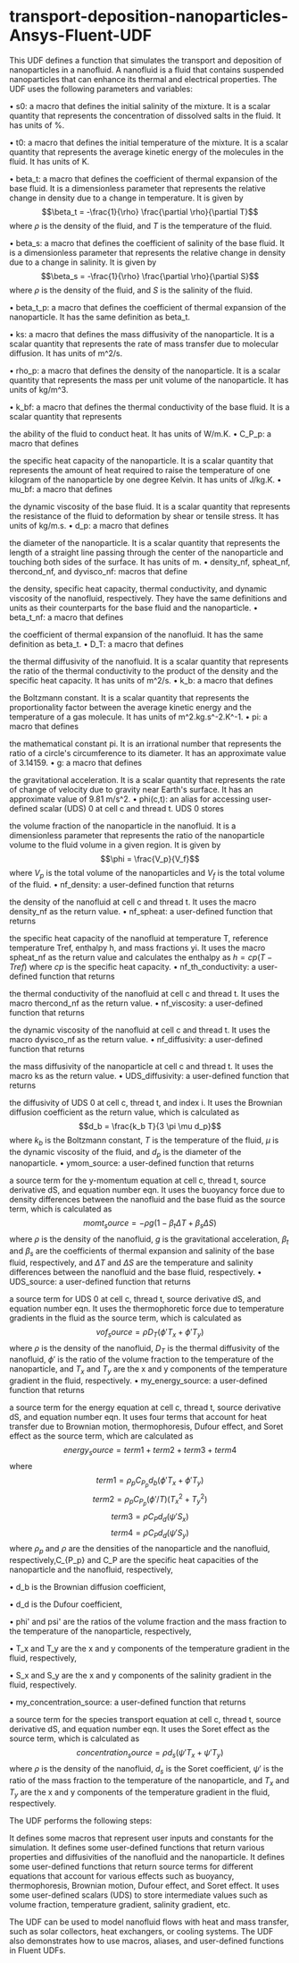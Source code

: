 # transport-deposition-nanoparticles-Ansys-Fluent-UDF
This UDF defines a function that simulates the transport and deposition of nanoparticles in a nanofluid. A nanofluid is a fluid that contains suspended nanoparticles that can enhance its thermal and electrical properties. The UDF uses the following parameters and variables:

•  s0: a macro that defines the initial salinity of the mixture. It is a scalar quantity that represents the concentration of dissolved salts in the fluid. It has units of %.

•  t0: a macro that defines the initial temperature of the mixture. It is a scalar quantity that represents the average kinetic energy of the molecules in the fluid. It has units of K.

•  beta_t: a macro that defines the coefficient of thermal expansion of the base fluid. It is a dimensionless parameter that represents the relative change in density due to a change in temperature. It is given by $$\beta_t = -\frac{1}{\rho} \frac{\partial \rho}{\partial T}$$ where $\rho$ is the density of the fluid, and $T$ is the temperature of the fluid.

•  beta_s: a macro that defines the coefficient of salinity of the base fluid. It is a dimensionless parameter that represents the relative change in density due to a change in salinity. It is given by $$\beta_s = -\frac{1}{\rho} \frac{\partial \rho}{\partial S}$$ where $\rho$ is the density of the fluid, and $S$ is the salinity of the fluid.

•  beta_t_p: a macro that defines the coefficient of thermal expansion of the nanoparticle. It has the same definition as beta_t.

•  ks: a macro that defines the mass diffusivity of the nanoparticle. It is a scalar quantity that represents the rate of mass transfer due to molecular diffusion. It has units of m^2/s.

•  rho_p: a macro that defines the density of the nanoparticle. It is a scalar quantity that represents the mass per unit volume of the nanoparticle. It has units of kg/m^3.

•  k_bf: a macro that defines the thermal conductivity of the base fluid. It is a scalar quantity that represents

the ability of
the fluid to conduct heat. It has units of W/m.K.
•  C_P_p: a macro that defines

the specific heat capacity
of
the nanoparticle. It is a scalar quantity that represents
the amount of heat required to raise
the temperature
of
one kilogram
of
the nanoparticle by one degree Kelvin. It has units of J/kg.K.
•  mu_bf: a macro that defines

the dynamic viscosity
of
the base fluid. It is a scalar quantity that represents
the resistance
of
the fluid to deformation by shear or tensile stress. It has units of kg/m.s.
•  d_p: a macro that defines

the diameter
of
the nanoparticle. It is a scalar quantity that represents
the length
of
a straight line passing through
the center
of
the nanoparticle and touching both sides
of
the surface. It has units of m.
•  density_nf, spheat_nf, thercond_nf, and dyvisco_nf: macros that define

the density, specific heat capacity, thermal conductivity, and dynamic viscosity
of
the nanofluid, respectively. They have
the same definitions and units as
their counterparts for
the base fluid and
the nanoparticle.
•  beta_t_nf: a macro that defines

the coefficient of thermal expansion
of
the nanofluid. It has
the same definition as
beta_t.
•  D_T: a macro that defines

the thermal diffusivity
of
the nanofluid. It is a scalar quantity that represents
the ratio of
the thermal conductivity to
the product of
the density and
the specific heat capacity. It has units of m^2/s.
•  k_b: a macro that defines

the Boltzmann constant. It is a scalar quantity that represents
the proportionality factor between
the average kinetic energy and
the temperature
of
a gas molecule. It has units of m^2.kg.s^-2.K^-1.
•  pi: a macro that defines

the mathematical constant pi. It is an irrational number that represents
the ratio of
a circle's circumference to its diameter. It has an approximate value of 3.14159.
•  g: a macro that defines

the gravitational acceleration. It is a scalar quantity that represents
the rate of change of velocity due to gravity near Earth's surface. It has an approximate value of 9.81 m/s^2.
•  phi(c,t): an alias for accessing user-defined scalar (UDS) 0 at cell c and thread t. UDS 0 stores

the volume fraction
of
the nanoparticle in
the nanofluid. It is a dimensionless parameter that represents
the ratio of
the nanoparticle volume to
the fluid volume in a given region. It is given by $$\phi = \frac{V_p}{V_f}$$ where $V_p$ is
the total volume
of
the nanoparticles and $V_f$ is
the total volume
of
the fluid.
•  nf_density: a user-defined function that returns

the density
of
the nanofluid at cell c and thread t. It uses
the macro density_nf as
the return value.
•  nf_spheat: a user-defined function that returns

the specific heat capacity
of
the nanofluid at temperature T, reference temperature Tref, enthalpy h, and mass fractions yi. It uses
the macro spheat_nf as
the return value and calculates
the enthalpy as
$h = cp (T - Tref)$ where $cp$ is
the specific heat capacity.
•  nf_th_conductivity: a user-defined function that returns

the thermal conductivity
of
the nanofluid at cell c and thread t. It uses
the macro thercond_nf as
the return value.
•  nf_viscosity: a user-defined function that returns

the dynamic viscosity
of
the nanofluid at cell c and thread t. It uses
the macro dyvisco_nf as
the return value.
•  nf_diffusivity: a user-defined function that returns

the mass diffusivity
of
the nanoparticle at cell c and thread t. It uses
the macro ks as
the return value.
•  UDS_diffusivity: a user-defined function that returns

the diffusivity of UDS 0 at cell c, thread t, and index i. It uses the Brownian diffusion coefficient as the return value, which is calculated as $$d_b = \frac{k_b T}{3 \pi \mu d_p}$$ where $k_b$ is the Boltzmann constant, $T$ is the temperature of the fluid, $\mu$ is the dynamic viscosity of the fluid, and $d_p$ is the diameter of the nanoparticle.
•  ymom_source: a user-defined function that returns

a source term for the y-momentum equation at cell c, thread t, source derivative dS, and equation number eqn. It uses the buoyancy force due to density differences between the nanofluid and the base fluid as the source term, which is calculated as $$momt_source = -\rho g (1 - \beta_t \Delta T + \beta_s \Delta S)$$ where $\rho$ is the density of the nanofluid, $g$ is the gravitational acceleration, $\beta_t$ and $\beta_s$ are the coefficients of thermal expansion and salinity of the base fluid, respectively, and $\Delta T$ and $\Delta S$ are the temperature and salinity differences between the nanofluid and the base fluid, respectively.
•  UDS_source: a user-defined function that returns

a source term for UDS 0 at cell c, thread t, source derivative dS, and equation number eqn. It uses the thermophoretic force due to temperature gradients in the fluid as the source term, which is calculated as $$vof_source = \rho D_T (\phi' T_x + \phi' T_y)$$ where $\rho$ is the density of the nanofluid, $D_T$ is the thermal diffusivity of the nanofluid, $\phi'$ is the ratio of the volume fraction to the temperature of the nanoparticle, and $T_x$ and $T_y$ are the x and y components of the temperature gradient in the fluid, respectively.
•  my_energy_source: a user-defined function that returns

a source term for the energy equation at cell c, thread t, source derivative dS, and equation number eqn. It uses four terms that account for heat transfer due to Brownian motion, thermophoresis, Dufour effect, and Soret effect as the source term, which are calculated as $$energy_source = term1 + term2 + term3 + term4$$ where $$term1 = \rho_p C_{P_p} d_b (\phi' T_x + \phi' T_y)$$ $$term2 = \rho_p C_{P_p} (\phi'/T) (T_x^2 + T_y^2)$$ $$term3 = \rho C_P d_d (\psi' S_x)$$ $$term4 = \rho C_P d_d (\psi' S_y)$$ where $\rho_p$ and $\rho$ are the densities of the nanoparticle and the nanofluid, respectively,C_{P_p} and C_P are the specific heat capacities of the nanoparticle and the nanofluid, respectively,

•  d_b is the Brownian diffusion coefficient,

•  d_d is the Dufour coefficient,

•  phi' and psi' are the ratios of the volume fraction and the mass fraction to the temperature of the nanoparticle, respectively,

•  T_x and T_y are the x and y components of the temperature gradient in the fluid, respectively,

•  S_x and S_y are the x and y components of the salinity gradient in the fluid, respectively.

•  my_concentration_source: a user-defined function that returns

a source term for the species transport equation at cell c, thread t, source derivative dS, and equation number eqn. It uses the Soret effect as the source term, which is calculated as $$concentration_source = \rho d_s (\psi' T_x + \psi' T_y)$$ where $\rho$ is
the density
of
the nanofluid, $d_s$ is
the Soret coefficient, $\psi'$ is
the ratio of
the mass fraction to
the temperature
of
the nanoparticle, and $T_x$ and $T_y$ are
the x and y components of
the temperature gradient in
the fluid, respectively.

The UDF performs the following steps:


It defines some macros that represent user inputs and constants for the simulation.
It defines some user-defined functions that return various properties and diffusivities of the nanofluid and the nanoparticle.
It defines some user-defined functions that return source terms for different equations that account for various effects such as buoyancy, thermophoresis, Brownian motion, Dufour effect, and Soret effect.
It uses some user-defined scalars (UDS) to store intermediate values such as volume fraction, temperature gradient, salinity gradient, etc.

The UDF can be used to model nanofluid flows with heat and mass transfer, such as solar collectors, heat exchangers, or cooling systems. The UDF also demonstrates how to use macros, aliases, and user-defined functions in Fluent UDFs.

